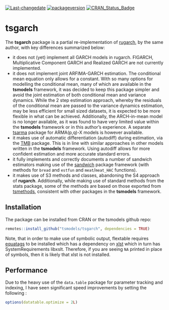 
[![Last-changedate](https://img.shields.io/badge/last%20change-2024--04--21-yellowgreen.svg)](/commits/master)
[![packageversion](https://img.shields.io/badge/Package%20version-1.0.0-orange.svg?style=flat-square)](commits/master)
[![CRAN_Status_Badge](https://www.r-pkg.org/badges/version/tsgarch)](https://cran.r-project.org/package=tsgarch)

# tsgarch

The **tsgarch** package is a partial re-implementation of
[rugarch](https://CRAN.R-project.org/package=rugarch), by the same
author, with key differences summarized below:

- it does not (yet) implement all GARCH models in rugarch. FIGARCH,
  Multiplicative Component GARCH and Realized GARCH are not currently
  implemented.
- it does not implement joint ARFIMA-GARCH estimation. The conditional
  mean equation only allows for a constant. With so many options for
  modelling the conditional mean, many of which are available in the
  **tsmodels** framework, it was decided to keep this package simpler
  and avoid the joint estimation of both conditional mean and variance
  dynamics. While the 2 step estimation approach, whereby the residuals
  of the conditional mean are passed to the variance dynamics
  estimation, may be less efficient for small sized datasets, it is
  expected to be more flexible in what can be achieved. Additionally,
  the ARCH-in-mean model is no longer available, as it was found to have
  very limited value within the **tsmodels** framework or in this
  author’s experience. A separate
  [tsarma](https://github.com/tsmodels/tsarma) package for ARMA(p,q)-X
  models is however available.
- it makes use of automatic differentiation (autodiff) during
  estimation, via the [TMB](https://CRAN.R-project.org/package=TMB)
  package. This is in line with similar approaches in other models
  written in the **tsmodels** framework. Using autodiff allows for more
  confident estimation and more accurate standard errors.
- it fully implements and correctly documents a number of sandwich
  estimators making use of the
  [sandwich](https://CRAN.R-project.org/package=sandwich) package
  framework (with methods for `bread` and `estfun` and `meat`/`meat_HAC`
  functions).
- it makes use of S3 methods and classes, abandoning the S4 approach of
  **rugarch**. Additionally, while making use of standard methods from
  the stats package, some of the methods are based on those exported
  from [tsmethods](https://CRAN.R-project.org/package=tsmethods),
  consistent with other packages in the **tsmodels** framework.

## Installation

The package can be installed from CRAN or the tsmodels github repo:

``` r
remotes::install_github("tsmodels/tsgarch", dependencies = TRUE)
```

Note, that in order to make use of symbolic output, flextable requires
[equatags](https://CRAN.R-project.org/package=equatags) to be installed
which has a dependency on
[xlst](https://CRAN.R-project.org/package=xslt) which in turn has
SystemRequirements libxslt. Therefore, if you are seeing `NA` printed in
place of symbols, then it is likely that xlst is not installed.

## Performance

Due to the heavy use of the `data.table` package for parameter tracking
and indexing, I have seen significant speed improvements by setting the
following :

``` r
options(datatable.optimize = 2L)
```
